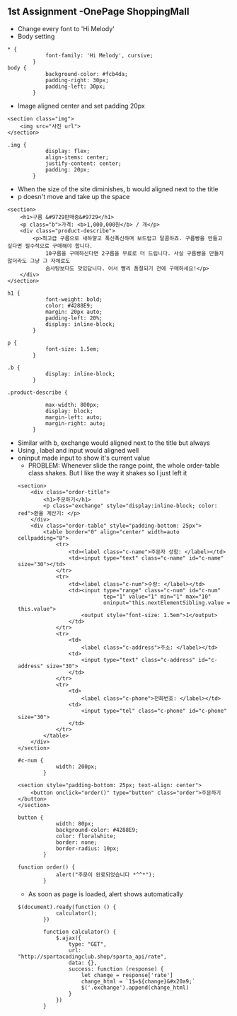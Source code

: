 ## 1st Assignment -OnePage ShoppingMall
* Change every font to 'Hi Melody'
* Body setting
```
* {
            font-family: 'Hi Melody', cursive;
        }
body {
            background-color: #fcb4da;
            padding-right: 30px;
            padding-left: 30px;
        }
```
* Image aligned center and set padding 20px
```
<section class="img">
    <img src="사진 url">
</section>

.img {
            display: flex;
            align-items: center;
            justify-content: center;
            padding: 20px;
        }
```
* When the size of the site diminishes, b would aligned next to the title
* p doesn't move and take up the space
```
<section>
    <h1>구름 &#9729판매중&#9729</h1>
    <p class="b">가격: <b>1,000,000원</b> / 개</p>
    <div class="product-describe">
        <p>최고급 구름으로 새하얗고 폭신폭신하며 보드랍고 달콤하죠. 구름빵을 만들고 싶다면 필수적으로 구매해야 합니다.
            10구름을 구매하신다면 2구름을 무료로 더 드립니다. 사실 구름빵을 만들지 않더라도 그냥 그 자체로도
            솜사탕보다도 맛있답니다. 어서 빨리 품절되기 전에 구매하세요!</p>
    </div>
</section>

h1 {
            font-weight: bold;
            color: #4288E9;
            margin: 20px auto;
            padding-left: 20%;
            display: inline-block;
        }

p {
            font-size: 1.5em;
        }

.b {
            display: inline-block;
        }

.product-describe {

            max-width: 800px;
            display: block;
            margin-left: auto;
            margin-right: auto;
        }
```
* Similar with b, exchange would aligned next to the title but always
* Using <table border="0" align="center" width=auto cellpadding="8">, label and input would aligned well
* oninput made input to show it's current value
+ PROBLEM: Whenever slide the range point, the whole order-table class shakes. But I like the way it shakes so I just left it
```
<section>
    <div class="order-title">
        <h1>주문하기</h1>
        <p class="exchange" style="display:inline-block; color: red">환율 계산기: </p>
    </div>
    <div class="order-table" style="padding-bottom: 25px">
        <table border="0" align="center" width=auto cellpadding="8">
            <tr>
                <td><label class="c-name">주문자 성함: </label></td>
                <td><input type="text" class="c-name" id="c-name" size="30"></td>
            </tr>
            <tr>
                <td><label class="c-num">수량: </label></td>
                <td><input type="range" class="c-num" id="c-num"
                           tep="1" value="1" min="1" max="10"
                           oninput="this.nextElementSibling.value = this.value">
                    <output style="font-size: 1.5em">1</output>
                </td>
            </tr>
            <tr>
                <td>
                    <label class="c-address">주소: </label></td>
                <td>
                    <input type="text" class="c-address" id="c-address" size="30">
                </td>
            </tr>
            <tr>
                <td>
                    <label class="c-phone">전화번호: </label></td>
                <td>
                    <input type="tel" class="c-phone" id="c-phone" size="30">
                </td>
            </tr>
        </table>
    </div>
</section>

#c-num {
            width: 200px;
        }
```
```
<section style="padding-bottom: 25px; text-align: center">
    <button onclick="order()" type="button" class="order">주문하기</button>
</section>
```
```
button {
            width: 80px;
            background-color: #4288E9;
            color: floralwhite;
            border: none;
            border-radius: 10px;
        }
```
```
function order() {
            alert("주문이 완료되었습니다 *^^*");
        }
```
* As soon as page is loaded, alert shows automatically
```
$(document).ready(function () {
            calculator();
        })

        function calculator() {
            $.ajax({
                type: "GET",
                url: "http://spartacodingclub.shop/sparta_api/rate",
                data: {},
                success: function (response) {
                    let change = response['rate']
                    change_html = `1$=${change}&#x20a9;`
                    $('.exchange').append(change_html)
                }
            })
        }
```
